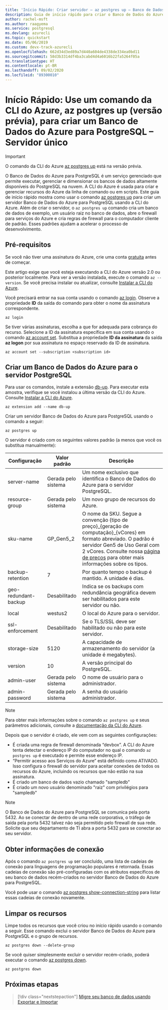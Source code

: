 ```yaml
---
title: 'Início Rápido: Criar servidor – az postgres up – Banco de Dados do Azure para PostgreSQL – Servidor único'
description: Guia de início rápido para criar o Banco de Dados do Azure para PostgreSQL– Servidor único usando o comando up da CLI (interface de linha de comando) do Azure.
author: rachel-msft
ms.author: raagyema
ms.service: postgresql
ms.devlang: azurecli
ms.topic: quickstart
ms.date: 05/06/2019
ms.custom: devx-track-azurecli
ms.openlocfilehash: 662d34d3ed89a7d440a604de4338de334ea0bd11
ms.sourcegitcommit: 58d3b3314df4ba3cabd4d4a6016b22fa5264f05a
ms.translationtype: HT
ms.contentlocale: pt-BR
ms.lasthandoff: 09/02/2020
ms.locfileid: "89300010"
---
```

# <a name="quickstart-use-an-azure-cli-command-az-postgres-up-preview-to-create-an-azure-database-for-postgresql---single-server"></a>Início Rápido: Use um comando da CLI do Azure, az postgres up (versão prévia), para criar um Banco de Dados do Azure para PostgreSQL – Servidor único

> [!IMPORTANT]
> O comando da CLI do Azure [az postgres up](/cli/azure/ext/db-up/postgres#ext-db-up-az-postgres-up) está na versão prévia.

O Banco de Dados do Azure para PostgreSQL é um serviço gerenciado que permite executar, gerenciar e dimensionar os bancos de dados altamente disponíveis do PostgreSQL na nuvem. A CLI do Azure é usada para criar e gerenciar recursos do Azure da linha de comando ou em scripts. Este guia de início rápido mostra como usar o comando [az postgres up](/cli/azure/ext/db-up/postgres#ext-db-up-az-postgres-up) para criar um servidor Banco de Dados do Azure para PostgreSQL usando a CLI do Azure. Além de criar o servidor, o `az postgres up` comando cria um banco de dados de exemplo, um usuário raiz no banco de dados, abre o firewall para serviços do Azure e cria regras de firewall para o computador cliente de padrão. Esses padrões ajudam a acelerar o processo de desenvolvimento.

## <a name="prerequisites"></a>Pré-requisitos

Se você não tiver uma assinatura do Azure, crie uma conta [gratuita](https://azure.microsoft.com/free/) antes de começar.

Este artigo exige que você esteja executando a CLI do Azure versão 2.0 ou posterior localmente. Para ver a versão instalada, execute o comando `az --version`. Se você precisa instalar ou atualizar, consulte [Instalar a CLI do Azure](/cli/azure/install-azure-cli).

Você precisará entrar na sua conta usando o comando [az login](/cli/azure/authenticate-azure-cli?view=interactive-log-in). Observe a propriedade **ID** da saída do comando para obter o nome da assinatura correspondente.

```azurecli
az login
```

Se tiver várias assinaturas, escolha a que for adequada para cobrança do recurso. Selecione a ID da assinatura específica em sua conta usando o comando [az account set](/cli/azure/account). Substitua a propriedade **ID da assinatura** da saída **az logon** por sua assinatura no espaço reservado da ID de assinatura.

```azurecli
az account set --subscription <subscription id>
```

## <a name="create-an-azure-database-for-postgresql-server"></a>Criar um Banco de Dados do Azure para o servidor PostgreSQL

Para usar os comandos, instale a extensão [db-up](/cli/azure/ext/db-up). Para executar esta amostra, verifique se você instalou a última versão da CLI do Azure. Consulte [Instalar a CLI do Azure](/cli/azure/install-azure-cli).

```azurecli
az extension add --name db-up
```

Criar um servidor Banco de Dados do Azure para PostgreSQL usando o comando a seguir:

```azurecli
az postgres up
```

O servidor é criado com os seguintes valores padrão (a menos que você os substitua manualmente):

**Configuração** | **Valor padrão** | **Descrição**
---|---|---
server-name | Gerada pelo sistema | Um nome exclusivo que identifica o Banco de Dados do Azure para o servidor PostgreSQL.
resource-group | Gerada pelo sistema | Um novo grupo de recursos do Azure.
sku-name | GP_Gen5_2 | O nome da SKU. Segue a convenção {tipo de preço}\_{geração de computação}\_{vCores} em formato abreviado. O padrão é servidor Gen5 de Uso Geral com 2 vCores. Consulte nossa [página de preços](https://azure.microsoft.com/pricing/details/postgresql/) para obter mais informações sobre os tipos.
backup-retention | 7 | Por quanto tempo o backup é mantido. A unidade é dias.
geo-redundant-backup | Desabilitado | Indica se os backups com redundância geográfica devem ser habilitados para este servidor ou não.
local | westus2 | O local do Azure para o servidor.
ssl-enforcement | Desabilitado | Se o TLS/SSL deve ser habilitado ou não para este servidor.
storage-size | 5120 | A capacidade de armazenamento do servidor (a unidade é megabytes).
version | 10 | A versão principal do PostgreSQL.
admin-user | Gerada pelo sistema | O nome de usuário para o administrador.
admin-password | Gerada pelo sistema | A senha do usuário administrador.

> [!NOTE]
> Para obter mais informações sobre o comando `az postgres up` e seus parâmetros adicionais, consulte a [documentação da CLI do Azure](/cli/azure/ext/db-up/postgres#ext-db-up-az-postgres-up).

Depois que o servidor é criado, ele vem com as seguintes configurações:

- É criada uma regra de firewall denominada “devbox”. A CLI do Azure tenta detectar o endereço IP do computador no qual o comando `az postgres up` é executado e permite esse endereço IP.
- “Permitir acesso aos Serviços do Azure” está definido como ATIVADO. Isso configura o firewall do servidor para aceitar conexões de todos os recursos do Azure, incluindo os recursos que não estão na sua assinatura.
- É criado um banco de dados vazio chamado "sampledb"
- É criado um novo usuário denominado "raiz" com privilégios para "sampledb"

> [!NOTE]
> O Banco de Dados do Azure para PostgreSQL se comunica pela porta 5432. Ao se conectar de dentro de uma rede corporativa, o tráfego de saída pela porta 5432 talvez não seja permitido pelo firewall de sua rede. Solicite que seu departamento de TI abra a porta 5432 para se conectar ao seu servidor.

## <a name="get-the-connection-information"></a>Obter informações de conexão

Após o comando `az postgres up` ser concluído, uma lista de cadeias de conexão para linguagens de programação populares é retornada. Essas cadeias de conexão são pré-configuradas com os atributos específicos de seu banco de dados recém-criados no servidor Banco de Dados do Azure para PostgreSQL.

Você pode usar o comando [az postgres show-connection-string](/cli/azure/ext/db-up/postgres#ext-db-up-az-postgres-show-connection-string) para listar essas cadeias de conexão novamente.

## <a name="clean-up-resources"></a>Limpar os recursos

Limpe todos os recursos que você criou no início rápido usando o comando a seguir. Esse comando exclui o servidor Banco de Dados do Azure para PostgreSQL e o grupo de recursos.

```azurecli
az postgres down --delete-group
```

Se você quiser simplesmente excluir o servidor recém-criado, poderá executar o comando [az postgres down](/cli/azure/ext/db-up/postgres#ext-db-up-az-postgres-down).

```azurecli
az postgres down
```

## <a name="next-steps"></a>Próximas etapas

> [!div class="nextstepaction"]
> [Migre seu banco de dados usando Exportar e Importar](./howto-migrate-using-export-and-import.md)
